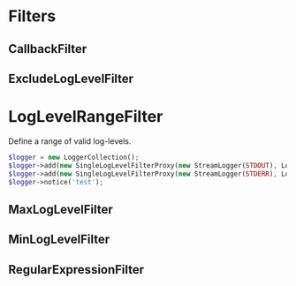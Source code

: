 # Filters

## CallbackFilter


## ExcludeLogLevelFilter


# LogLevelRangeFilter

Define a range of valid log-levels.

```PHP
$logger = new LoggerCollection();
$logger->add(new SingleLogLevelFilterProxy(new StreamLogger(STDOUT), LogLevel::INFO, LogLevel::ERROR));
$logger->add(new SingleLogLevelFilterProxy(new StreamLogger(STDERR), LogLevel::ERROR, LogLevel::EMERGENCY));
$logger->notice('test');
```


## MaxLogLevelFilter


## MinLogLevelFilter


## RegularExpressionFilter

